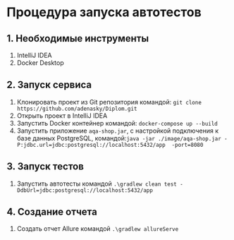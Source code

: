 # Процедура запуска автотестов

## 1. Необходимые инструменты
1. IntelliJ IDEA
2. Docker Desktop

## 2. Запуск сервиса
1. Клонировать проект из Git репозитория командой: ```git clone https://github.com/adenasky/Diplom.git```
2. Открыть проект в IntelliJ IDEA
3. Запустить Docker контейнер командой: ```docker-compose up --build```
4. Запустить приложение ```aqa-shop.jar```, с настройкой подключения к базе данных PostgreSQL, командой:```java -jar ./image/aqa-shop.jar -P:jdbc.url=jdbc:postgresql://localhost:5432/app  -port=8080```

## 3. Запуск тестов
1. Запустить автотесты командой ```.\gradlew clean test -DdbUrl=jdbc:postgresql://localhost:5432/app```

## 4. Создание отчета
1. Создать отчет Allure командой ```.\gradlew allureServe```